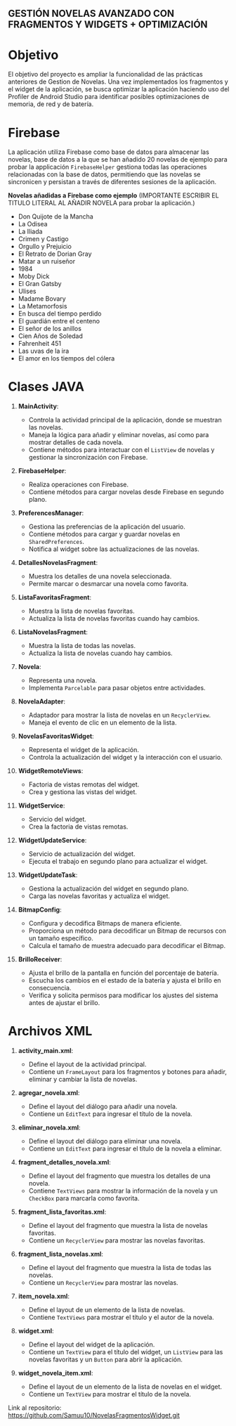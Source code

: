 ## GESTIÓN NOVELAS AVANZADO CON FRAGMENTOS Y WIDGETS + OPTIMIZACIÓN

# Objetivo

El objetivo del proyecto es ampliar la funcionalidad de las prácticas anteriores de Gestion de Novelas.
Una vez implementados los fragmentos y el widget de la aplicación, se busca optimizar la aplicación haciendo uso del Profiler de Android Studio 
para identificar posibles optimizaciones de memoria, de red y de batería.

# Firebase

La aplicación utiliza Firebase como base de datos para almacenar las novelas,
base de datos a la que se han añadido 20 novelas de ejemplo para probar la applicación
`FirebaseHelper` gestiona todas las operaciones relacionadas con la base de datos,
permitiendo que las novelas se sincronicen y persistan a través de diferentes sesiones de la aplicación.

**Novelas añadidas a Firebase como ejemplo** (IMPORTANTE ESCRIBIR EL TITULO LITERAL AL AÑADIR NOVELA para probar la aplicación.)

   - Don Quijote de la Mancha
   - La Odisea
   - La Iliada
   - Crimen y Castigo
   - Orgullo y Prejuicio
   - El Retrato de Dorian Gray
   - Matar a un ruiseñor
   - 1984
   - Moby Dick
   - El Gran Gatsby
   - Ulises
   - Madame Bovary
   - La Metamorfosis
   - En busca del tiempo perdido
   - El guardián entre el centeno
   - El señor de los anillos
   - Cien Años de Soledad
   - Fahrenheit 451
   - Las uvas de la ira
   - El amor en los tiempos del cólera

# Clases JAVA

1. **MainActivity**:
    - Controla la actividad principal de la aplicación, donde se muestran las novelas.
    - Maneja la lógica para añadir y eliminar novelas, así como para mostrar detalles de cada novela.
    - Contiene métodos para interactuar con el `ListView` de novelas y gestionar la sincronización con Firebase.

2. **FirebaseHelper**:
    - Realiza operaciones con Firebase.
    - Contiene métodos para cargar novelas desde Firebase en segundo plano.

3. **PreferencesManager**:
    - Gestiona las preferencias de la aplicación del usuario.
    - Contiene métodos para cargar y guardar novelas en `SharedPreferences`.
    - Notifica al widget sobre las actualizaciones de las novelas.

4. **DetallesNovelasFragment**:
    - Muestra los detalles de una novela seleccionada.
    - Permite marcar o desmarcar una novela como favorita.

5. **ListaFavoritasFragment**:
    - Muestra la lista de novelas favoritas.
    - Actualiza la lista de novelas favoritas cuando hay cambios.

6. **ListaNovelasFragment**:
    - Muestra la lista de todas las novelas.
    - Actualiza la lista de novelas cuando hay cambios.

7. **Novela**:
    - Representa una novela.
    - Implementa `Parcelable` para pasar objetos entre actividades.

8. **NovelaAdapter**:
    - Adaptador para mostrar la lista de novelas en un `RecyclerView`.
    - Maneja el evento de clic en un elemento de la lista.

9. **NovelasFavoritasWidget**:
    - Representa el widget de la aplicación.
    - Controla la actualización del widget y la interacción con el usuario.

10. **WidgetRemoteViews**:
    - Factoria de vistas remotas del widget.
    - Crea y gestiona las vistas del widget.

11. **WidgetService**:
    - Servicio del widget.
    - Crea la factoria de vistas remotas.

12. **WidgetUpdateService**:
    - Servicio de actualización del widget.
    - Ejecuta el trabajo en segundo plano para actualizar el widget.

13. **WidgetUpdateTask**:
    - Gestiona la actualización del widget en segundo plano.
    - Carga las novelas favoritas y actualiza el widget.

14. **BitmapConfig**:
    - Configura y decodifica Bitmaps de manera eficiente.
    - Proporciona un método para decodificar un Bitmap de recursos con un tamaño específico.
    - Calcula el tamaño de muestra adecuado para decodificar el Bitmap.

15. **BrilloReceiver**:
    - Ajusta el brillo de la pantalla en función del porcentaje de batería.
    - Escucha los cambios en el estado de la batería y ajusta el brillo en consecuencia.
    - Verifica y solicita permisos para modificar los ajustes del sistema antes de ajustar el brillo.

# Archivos XML

1. **activity_main.xml**:
    - Define el layout de la actividad principal.
    - Contiene un `FrameLayout` para los fragmentos y botones para añadir, eliminar y cambiar la lista de novelas.

2. **agregar_novela.xml**:
    - Define el layout del diálogo para añadir una novela.
    - Contiene un `EditText` para ingresar el título de la novela.

3. **eliminar_novela.xml**:
    - Define el layout del diálogo para eliminar una novela.
    - Contiene un `EditText` para ingresar el título de la novela a eliminar.

4. **fragment_detalles_novela.xml**:
    - Define el layout del fragmento que muestra los detalles de una novela.
    - Contiene `TextViews` para mostrar la información de la novela y un `CheckBox` para marcarla como favorita.

5. **fragment_lista_favoritas.xml**:
    - Define el layout del fragmento que muestra la lista de novelas favoritas.
    - Contiene un `RecyclerView` para mostrar las novelas favoritas.

6. **fragment_lista_novelas.xml**:
    - Define el layout del fragmento que muestra la lista de todas las novelas.
    - Contiene un `RecyclerView` para mostrar las novelas.

7. **item_novela.xml**:
    - Define el layout de un elemento de la lista de novelas.
    - Contiene `TextViews` para mostrar el título y el autor de la novela.

8. **widget.xml**:
    - Define el layout del widget de la aplicación.
    - Contiene un `TextView` para el título del widget, un `ListView` para las novelas favoritas y un `Button` para abrir la aplicación.

9. **widget_novela_item.xml**:
    - Define el layout de un elemento de la lista de novelas en el widget.
    - Contiene un `TextView` para mostrar el título de la novela.

Link al repositorio: https://github.com/Samuu10/NovelasFragmentosWidget.git
